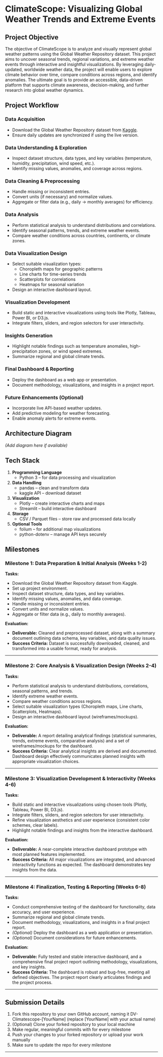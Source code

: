 # ClimateScope: Visualizing Global Weather Trends and Extreme Events

## Project Objective
The objective of ClimateScope is to analyze and visually represent global weather patterns using the Global Weather Repository dataset. This project aims to uncover seasonal trends, regional variations, and extreme weather events through interactive and insightful visualizations. By leveraging daily-updated, worldwide weather data, the project will enable users to explore climate behavior over time, compare conditions across regions, and identify anomalies. The ultimate goal is to provide an accessible, data-driven platform that supports climate awareness, decision-making, and further research into global weather dynamics.

## Project Workflow

### Data Acquisition
- Download the Global Weather Repository dataset from [Kaggle](https://www.kaggle.com/datasets/nelgiriyewithana/global-weather-repository/data).
- Ensure daily updates are synchronized if using the live version.

### Data Understanding & Exploration
- Inspect dataset structure, data types, and key variables (temperature, humidity, precipitation, wind speed, etc.).
- Identify missing values, anomalies, and coverage across regions.

### Data Cleaning & Preprocessing
- Handle missing or inconsistent entries.
- Convert units (if necessary) and normalize values.
- Aggregate or filter data (e.g., daily → monthly averages) for efficiency.

### Data Analysis
- Perform statistical analysis to understand distributions and correlations.
- Identify seasonal patterns, trends, and extreme weather events.
- Compare weather conditions across countries, continents, or climate zones.

### Data Visualization Design
- Select suitable visualization types:
  - Choropleth maps for geographic patterns  
  - Line charts for time-series trends  
  - Scatterplots for correlations  
  - Heatmaps for seasonal variation  
- Design an interactive dashboard layout.

### Visualization Development
- Build static and interactive visualizations using tools like Plotly, Tableau, Power BI, or D3.js.
- Integrate filters, sliders, and region selectors for user interactivity.

### Insights Generation
- Highlight notable findings such as temperature anomalies, high-precipitation zones, or wind speed extremes.
- Summarize regional and global climate trends.

### Final Dashboard & Reporting
- Deploy the dashboard as a web app or presentation.
- Document methodology, visualizations, and insights in a project report.

### Future Enhancements (Optional)
- Incorporate live API-based weather updates.
- Add predictive modeling for weather forecasting.
- Enable anomaly alerts for extreme events.

## Architecture Diagram
*(Add diagram here if available)*

## Tech Stack
1. **Programming Language**
   - Python 3 – for data processing and visualization  
2. **Data Handling**
   - pandas – clean and transform data  
   - kaggle API – download dataset  
3. **Visualization**
   - Plotly – create interactive charts and maps  
   - Streamlit – build interactive dashboard  
4. **Storage**
   - CSV / Parquet files – store raw and processed data locally  
5. **Optional Tools**
   - folium – for additional map visualizations  
   - python-dotenv – manage API keys securely  

## Milestones

### Milestone 1: Data Preparation & Initial Analysis (Weeks 1-2)
**Tasks:**
- Download the Global Weather Repository dataset from Kaggle.  
- Set up project environment.  
- Inspect dataset structure, data types, and key variables.  
- Identify missing values, anomalies, and data coverage.  
- Handle missing or inconsistent entries.  
- Convert units and normalize values.  
- Aggregate or filter data (e.g., daily to monthly averages).  

**Evaluation:**
- **Deliverable:** Cleaned and preprocessed dataset, along with a summary document outlining data schema, key variables, and data quality issues.  
- **Success Criteria:** Dataset is successfully downloaded, cleaned, and transformed into a usable format, ready for analysis.  

---

### Milestone 2: Core Analysis & Visualization Design (Weeks 2-4)
**Tasks:**
- Perform statistical analysis to understand distributions, correlations, seasonal patterns, and trends.  
- Identify extreme weather events.  
- Compare weather conditions across regions.  
- Select suitable visualization types (Choropleth maps, Line charts, Scatterplots, Heatmaps).  
- Design an interactive dashboard layout (wireframes/mockups).  

**Evaluation:**
- **Deliverable:** A report detailing analytical findings (statistical summaries, trends, extreme events, comparative analysis) and a set of wireframes/mockups for the dashboard.  
- **Success Criteria:** Clear analytical insights are derived and documented. Dashboard design effectively communicates planned insights with appropriate visualization choices.  

---

### Milestone 3: Visualization Development & Interactivity (Weeks 4-6)
**Tasks:**
- Build static and interactive visualizations using chosen tools (Plotly, Tableau, Power BI, D3.js).  
- Integrate filters, sliders, and region selectors for user interactivity.  
- Refine visualization aesthetics and user experience (consistent color schemes, clear labels).  
- Highlight notable findings and insights from the interactive dashboard.  

**Evaluation:**
- **Deliverable:** A near-complete interactive dashboard prototype with most planned features implemented.  
- **Success Criteria:** All major visualizations are integrated, and advanced interactivity functions as expected. The dashboard demonstrates key insights from the data.  

---

### Milestone 4: Finalization, Testing & Reporting (Weeks 6-8)
**Tasks:**
- Conduct comprehensive testing of the dashboard for functionality, data accuracy, and user experience.  
- Summarize regional and global climate trends.  
- Document methodology, visualizations, and insights in a final project report.  
- *(Optional)* Deploy the dashboard as a web application or presentation.  
- *(Optional)* Document considerations for future enhancements.  

**Evaluation:**
- **Deliverable:** Fully tested and stable interactive dashboard, and a comprehensive final project report outlining methodology, visualizations, and key insights.  
- **Success Criteria:** The dashboard is robust and bug-free, meeting all defined objectives. The project report clearly articulates findings and the project process.  
---

##  Submission Details
1. Fork this repository to your own GitHub account, naming it DV-Climatescope-[YourName] (replace [YourName] with your actual name)
2. (Optional) Clone your forked repository to your local machine 
3. Make regular, meaningful commits with for every milestone
4. Push your changes to your forked repository or upload your work manually
5. Make sure to update the repo for every milestone 

---
